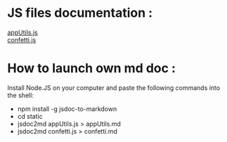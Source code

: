 # JS files documentation :

[appUtils.js](/static/appUtils.md)  
[confetti.js](/static/confetti.md)

# How to launch own md doc  :

Install Node.JS on your computer and paste the following commands into the shell:

- npm install -g jsdoc-to-markdown
- cd static
- jsdoc2md appUtils.js > appUtils.md
- jsdoc2md confetti.js > confetti.md

